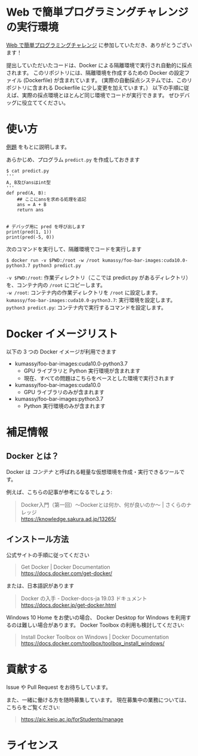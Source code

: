# Web で簡単プログラミングチャレンジの実行環境
[Web で簡単プログラミングチャレンジ](https://contest.aic.keio.ac.jp/) に参加していただき、ありがとうございます！

提出していただいたコードは、Docker による隔離環境で実行され自動的に採点されます。
このリポジトリには、隔離環境を作成するための Docker の設定ファイル (Dockerfile) が含まれています。
 (実際の自動採点システムでは、このリポジトリに含まれる Dockerfile に少し変更を加えています。）
以下の手順に従えば、実際の採点環境とほとんど同じ環境でコードが実行できます。
ぜひデバッグに役立ててください。

# 使い方
[例題](https://contest.aic.keio.ac.jp/contest/2/question/detail/13) をもとに説明します。

あらかじめ、プログラム `predict.py` を作成しておきます

```
$ cat predict.py
'''
A, B及びansはint型
'''
def pred(A, B):
    ## ここにansを求める処理を追記
    ans = A + B
    return ans


# デバッグ用に pred を呼び出します
print(pred(1, 1))
print(pred(-5, 0))
```

次のコマンドを実行して、隔離環境でコードを実行します

```
$ docker run -v $PWD:/root -w /root kumassy/foo-bar-images:cuda10.0-python3.7 python3 predict.py
```

`-v $PWD:/root`: 作業ディレクトリ（ここでは predict.py があるディレクトリ）を、コンテナ内の `/root` にコピーします。  
`-w /root`: コンテナ内の作業ディレクトリを `/root` に設定します。  
`kumassy/foo-bar-images:cuda10.0-python3.7`: 実行環境を設定します。  
`python3 predict.py`: コンテナ内で実行するコマンドを設定します。

# Docker イメージリスト
以下の 3 つの Docker イメージが利用できます

- kumassy/foo-bar-images:cuda10.0-python3.7
    - GPU ライブラリと Python 実行環境が含まれます
    - 現在、すべての問題はこちらをベースとした環境で実行されます
- kumassy/foo-bar-images:cuda10.0
    - GPU ライブラリのみが含まれます
- kumassy/foo-bar-images:python3.7
    - Python 実行環境のみが含まれます

# 補足情報
## Docker とは？
Docker は *コンテナ* と呼ばれる軽量な仮想環境を作成・実行できるツールです。

例えば、こちらの記事が参考になるでしょう: 

> Docker入門（第一回）～Dockerとは何か、何が良いのか～ | さくらのナレッジ  
> https://knowledge.sakura.ad.jp/13265/

## インストール方法
公式サイトの手順に従ってください

> Get Docker | Docker Documentation  
> https://docs.docker.com/get-docker/

または、日本語訳があります

> Docker の入手 - Docker-docs-ja 19.03 ドキュメント  
> https://docs.docker.jp/get-docker.html

Windows 10 Home をお使いの場合、 Docker Desktop for Windows を利用するのは難しい場合があります。
Docker Toolbox の利用も検討してください: 

> Install Docker Toolbox on Windows | Docker Documentation  
> https://docs.docker.com/toolbox/toolbox_install_windows/

# 貢献する
Issue や Pull Request をお待ちしています。

また、一緒に働ける方を随時募集しています。
現在募集中の業務については、こちらをご覧ください: 

> https://aic.keio.ac.jp/forStudents/manage

# ライセンス
